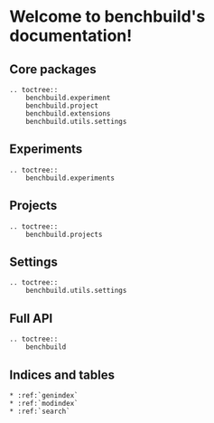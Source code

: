 # Welcome to benchbuild's documentation!


## Core packages

```eval_rst
.. toctree::
    benchbuild.experiment
    benchbuild.project
    benchbuild.extensions
    benchbuild.utils.settings
```

## Experiments
```eval_rst
.. toctree::
    benchbuild.experiments
```

## Projects
```eval_rst
.. toctree::
    benchbuild.projects
```

## Settings
```eval_rst
.. toctree::
    benchbuild.utils.settings
```

## Full API
```eval_rst
.. toctree::
    benchbuild
```

## Indices and tables

```eval_rst
* :ref:`genindex`
* :ref:`modindex`
* :ref:`search`
```